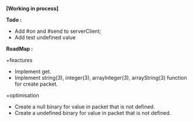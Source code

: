 **[Working in process]**

**Todo :**
+ Add #on and #send to serverClient;
+ Add test undefined value

**RoadMap :**

+feactures
  + Implement get.
  + Implement string(3), integer(3), arrayInteger(3), arrayString(3) function for create packet.

+optimisation
  + Create a null binary for value in packet that is not defined.
  + Create a undefined binary for value in packet that is not defined.